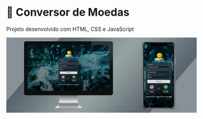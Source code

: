# 💱 Conversor de Moedas

Projeto desenvolvido com HTML, CSS e JavaScript
<br>

<img src="./assets/mockup.png">
